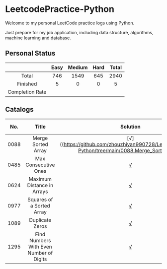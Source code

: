 # LeetcodePractice-Python
Welcome to my personal LeetCode practice logs using Python.

Just prepare for my job application, including data structure, algorithms, machine learning and database.

## Personal Status

|                 | Easy	 | Medium | Hard | Total |
|:---------------:|:-----:|:------:|:----:|:-----:|
|      Total      |  746  |  1549  | 645  | 2940  |
|    Finished     |   5   |   0    |  0   |   5   |
| Completion Rate |       |        |      |       |

## Catalogs
| No.	 |                  Title                  |                                                        	Solution                                                        | Difficulty |       Relevant Knowledge       |
|:----:|:---------------------------------------:|:-----------------------------------------------------------------------------------------------------------------------:|:----------:|:------------------------------:|
| 0088 |           Merge Sorted Array            |           [√]((https://github.com/zhouzhiyan990728/LeetcodePractice-Python/tree/main/0088.Merge_Sorted_Array            |    Easy    | Array / Two Pointers / Sorting |
| 0485 |          Max Consecutive Ones           |          [√](https://github.com/zhouzhiyan990728/LeetcodePractice-Python/tree/main/0485.Max_Consecutive_Ones)           |    Easy    |             Array              |
| 0624 |       Maximum Distance in Arrays        |       [√](https://github.com/zhouzhiyan990728/LeetcodePractice-Python/tree/main//0624.Maximum_Distance_in_Arrays)       |   Medium   |         Array / Greedy         |
| 0977 |        Squares of a Sorted Array        |        [√](https://github.com/zhouzhiyan990728/LeetcodePractice-Python/tree/main/0977.Squares_of_a_Sorted_Array)        |    Easy    | Array / Two Pointers / Sorting |
| 1089 |             Duplicate Zeros             |             [√](https://github.com/zhouzhiyan990728/LeetcodePractice-Python/tree/main/1089.Duplicate_Zeros)             |    Easy    |       Array/Two Pointers       |
| 1295 | Find Numbers With Even Number of Digits | [√](https://github.com/zhouzhiyan990728/LeetcodePractice-Python/tree/main/1295.Find_Numbers_With_Even_Number_of_Digits) |    Easy    |             Array              |
